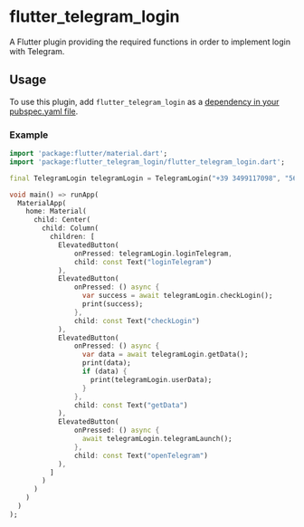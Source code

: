 # flutter_telegram_login

A Flutter plugin providing the required functions in order to implement login with Telegram.

## Usage

To use this plugin, add `flutter_telegram_login` as a [dependency in your pubspec.yaml file](https://flutter.dev/platform-plugins/).

### Example

<?code-excerpt "basic.dart (basic-example)"?>
``` dart
import 'package:flutter/material.dart';
import 'package:flutter_telegram_login/flutter_telegram_login.dart';

final TelegramLogin telegramLogin = TelegramLogin("+39 3499117098", "5699352328", "https://loginkazoo.cawa.dev");

void main() => runApp(
  MaterialApp(
    home: Material(
      child: Center(
        child: Column(
          children: [
            ElevatedButton(
                onPressed: telegramLogin.loginTelegram,
                child: const Text("loginTelegram")
            ),
            ElevatedButton(
                onPressed: () async {
                  var success = await telegramLogin.checkLogin();
                  print(success);
                },
                child: const Text("checkLogin")
            ),
            ElevatedButton(
                onPressed: () async {
                  var data = await telegramLogin.getData();
                  print(data);
                  if (data) {
                    print(telegramLogin.userData);
                  }
                },
                child: const Text("getData")
            ),
            ElevatedButton(
                onPressed: () async {
                  await telegramLogin.telegramLaunch();
                },
                child: const Text("openTelegram")
            ),
          ]
        )
      )
    )
  )
);
```
